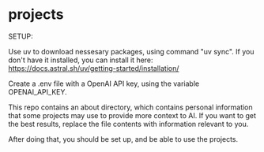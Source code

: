# projects

SETUP:

Use uv to download nessesary packages, using command "uv sync".
If you don't have it installed, you can install it here: https://docs.astral.sh/uv/getting-started/installation/

Create a .env file with a OpenAI API key, using the variable OPENAI_API_KEY.

This repo contains an about directory, which contains personal information that some projects may use to provide more context to AI. If you want to get the best results, replace the file contents with information relevant to you.

After doing that, you should be set up, and be able to use the projects.
